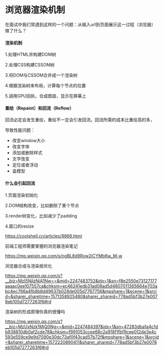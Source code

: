 # 浏览器渲染机制



在面试中我们常遇到这样的一个问题：从输入url到页面展示这一过程（浏览器）做了什么？



#### 渲染机制

1.处理HTML并构建DOM树

2.处理CSS构建CSSOM树

3.将DOM与CSSOM合并成一个渲染树

4.根据渲染树来布局，计算每个节点的位置

5.调用GPU回执，合成图层，显示在屏幕上



#### 重绘（Repaint）和回流（Reflow）

回流必定会发生重绘，重绘不一定会引发回流。回流所需的成本比重绘高的多，

导致性能问题：

- 改变window大小
- 改变字体
- 添加或删除样式
- 文字改变
- 定位或者浮动
- 盒模型



#### 什么会引起回流

1.页面渲染初始化

2.DOM结构改变，比如删除了某个节点

3.render树变化，比如减少了padding

4.窗口的resize





https://coolshell.cn/articles/9666.html



前端工程师需要掌握的浏览器渲染笔记

https://mp.weixin.qq.com/s/ngBL8d9Rxw2iCYMbKw_M-w





浏览器合成与渲染层优化

https://mp.weixin.qq.com/s?__biz=MzI5NjIzNjA1Nw==&mid=2247483752&idx=1&sn=f8e2550e73127177aaaac0ee107557ca&chksm=ec46241edb31ad08ad5d4807011365664e703abc4ec766a4fb8b8d49637b028de005d7767756&mpshare=1&scene=1&srcid=&sharer_sharetime=1571358925480&sharer_shareid=778ad5bf3b27e0078eb105d7277263f6#rd





渲染树的形成原理你真的很懂吗

https://mp.weixin.qq.com/s?__biz=MzUxNzk1MjQ0Ng==&mid=2247484397&idx=1&sn=47283dba1a4c1db938810db0af2cde78&chksm=f991053ccee68c2a918f1fbf9cee012de3e4c593e559ce9e9d7090e30dc73af0f43cad57b72f&mpshare=1&scene=1&srcid=&sharer_sharetime=1572220890411&sharer_shareid=778ad5bf3b27e0078eb105d7277263f6#rd